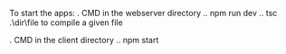 To start the apps:
. CMD in the webserver directory
.. npm run dev
.. tsc .\dir\file to compile a given file

. CMD in the client directory 
.. npm start